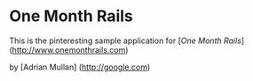# One Month Rails

This is the pinteresting sample application for 
[*One Month Rails*] (http://www.onemonthrails.com)

by [Adrian Mullan] (http://google.com)